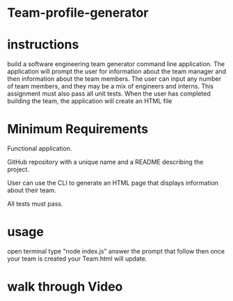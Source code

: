 # Team-profile-generator

# instructions
build a software engineering team generator command line application. The application will prompt the user for information about the team manager and then information about the team members. The user can input any number of team members, and they may be a mix of engineers and interns. This assignment must also pass all unit tests. When the user has completed building the team, the application will create an HTML file

# Minimum Requirements
Functional application.

GitHub repository with a unique name and a README describing the project.

User can use the CLI to generate an HTML page that displays information about their team.

All tests must pass.

# usage
open terminal type "node index.js" answer the prompt that follow then once your team is created your Team.html will update.

# walk through Video
